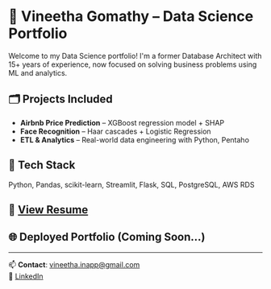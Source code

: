 # 🧠 Vineetha Gomathy – Data Science Portfolio

Welcome to my Data Science portfolio! I'm a former Database Architect with 15+ years of experience, now focused on solving business problems using ML and analytics.

## 🗂️ Projects Included
- **Airbnb Price Prediction** – XGBoost regression model + SHAP
- **Face Recognition** – Haar cascades + Logistic Regression
- **ETL & Analytics** – Real-world data engineering with Python, Pentaho

## 🧰 Tech Stack
Python, Pandas, scikit-learn, Streamlit, Flask, SQL, PostgreSQL, AWS RDS

## 📄 [View Resume](./resume.pdf)

## 🌐 Deployed Portfolio (Coming Soon...)

---

📫 **Contact**: vineetha.inapp@gmail.com  
🔗 [LinkedIn](https://www.linkedin.com/in/vineetha-gomathy-21b506157)

